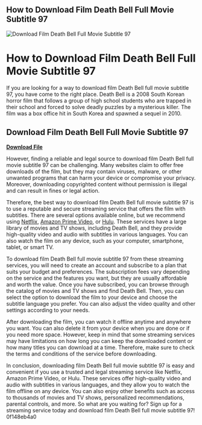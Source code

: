 ## How to Download Film Death Bell Full Movie Subtitle 97

 
![Download Film Death Bell Full Movie Subtitle 97](https://encrypted-tbn1.gstatic.com/images?q=tbn:ANd9GcTHaV31eyObFcWd7p7rB2L0aJxrRElW0v9Eel4EDGjxzPDI5fgkZU9VQzo)

 
# How to Download Film Death Bell Full Movie Subtitle 97
 
If you are looking for a way to download film Death Bell full movie subtitle 97, you have come to the right place. Death Bell is a 2008 South Korean horror film that follows a group of high school students who are trapped in their school and forced to solve deadly puzzles by a mysterious killer. The film was a box office hit in South Korea and spawned a sequel in 2010.
 
## Download Film Death Bell Full Movie Subtitle 97


[**Download File**](https://www.google.com/url?q=https%3A%2F%2Furloso.com%2F2tKGyB&sa=D&sntz=1&usg=AOvVaw3Pe6jPl0lvxqrLcIxnGvni)

 
However, finding a reliable and legal source to download film Death Bell full movie subtitle 97 can be challenging. Many websites claim to offer free downloads of the film, but they may contain viruses, malware, or other unwanted programs that can harm your device or compromise your privacy. Moreover, downloading copyrighted content without permission is illegal and can result in fines or legal action.
 
Therefore, the best way to download film Death Bell full movie subtitle 97 is to use a reputable and secure streaming service that offers the film with subtitles. There are several options available online, but we recommend using [Netflix](https://www.netflix.com/), [Amazon Prime Video](https://www.amazon.com/Prime-Video/b?ie=UTF8&node=2676882011), or [Hulu](https://www.hulu.com/). These services have a large library of movies and TV shows, including Death Bell, and they provide high-quality video and audio with subtitles in various languages. You can also watch the film on any device, such as your computer, smartphone, tablet, or smart TV.
 
To download film Death Bell full movie subtitle 97 from these streaming services, you will need to create an account and subscribe to a plan that suits your budget and preferences. The subscription fees vary depending on the service and the features you want, but they are usually affordable and worth the value. Once you have subscribed, you can browse through the catalog of movies and TV shows and find Death Bell. Then, you can select the option to download the film to your device and choose the subtitle language you prefer. You can also adjust the video quality and other settings according to your needs.
 
After downloading the film, you can watch it offline anytime and anywhere you want. You can also delete it from your device when you are done or if you need more space. However, keep in mind that some streaming services may have limitations on how long you can keep the downloaded content or how many titles you can download at a time. Therefore, make sure to check the terms and conditions of the service before downloading.
 
In conclusion, downloading film Death Bell full movie subtitle 97 is easy and convenient if you use a trusted and legal streaming service like Netflix, Amazon Prime Video, or Hulu. These services offer high-quality video and audio with subtitles in various languages, and they allow you to watch the film offline on any device. You can also enjoy other benefits such as access to thousands of movies and TV shows, personalized recommendations, parental controls, and more. So what are you waiting for? Sign up for a streaming service today and download film Death Bell full movie subtitle 97!
 0f148eb4a0
